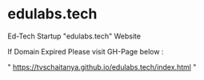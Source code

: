 # edulabs.tech
 Ed-Tech Startup "edulabs.tech" Website


If Domain Expired
Please visit GH-Page below : 

" https://tvschaitanya.github.io/edulabs.tech/index.html "
